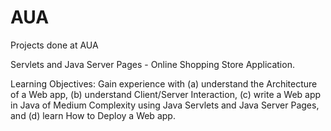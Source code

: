 # AUA
Projects done at AUA

Servlets and Java Server Pages - Online Shopping Store Application.

  Learning Objectives: Gain experience with (a) understand the Architecture of a Web app, (b) understand Client/Server Interaction, (c) write a Web app in Java of Medium Complexity using Java Servlets and Java Server Pages, and (d) learn How to Deploy a Web app.
